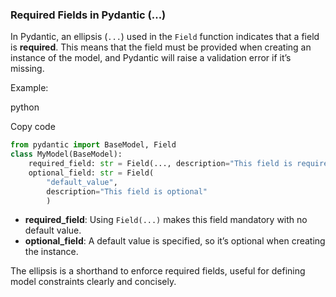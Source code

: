 
### Required Fields in Pydantic (...)

In Pydantic, an ellipsis (`...`) used in the `Field` function indicates that a field is **required**. This means that the field must be provided when creating an instance of the model, and Pydantic will raise a validation error if it’s missing.

Example:

python

Copy code

```python
from pydantic import BaseModel, Field  
class MyModel(BaseModel):
	required_field: str = Field(..., description="This field is required")
	optional_field: str = Field(
		"default_value", 
		description="This field is optional"
		)
```

- **required_field**: Using `Field(...)` makes this field mandatory with no default value.
- **optional_field**: A default value is specified, so it’s optional when creating the instance.

The ellipsis is a shorthand to enforce required fields, useful for defining model constraints clearly and concisely.